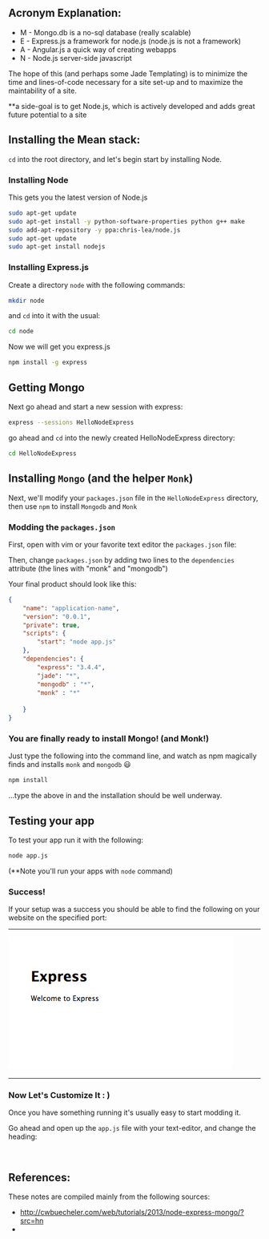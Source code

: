 Acronym Explanation:
--------------------

* M - Mongo.db is a no-sql database (really scalable)
* E - Express.js a framework for node.js (node.js is not a framework)
* A - Angular.js a quick way of creating webapps
* N - Node.js server-side javascript

The hope of this (and perhaps some Jade Templating) is to minimize the time and lines-of-code necessary for a site set-up and to maximize the maintability of a site.

**a side-goal is to get Node.js, which is actively developed and adds great future potential to a site


## Installing the Mean stack:

`cd` into the root directory, and let's begin start by installing Node.


### Installing Node 

This gets you the latest version of Node.js
```bash
sudo apt-get update
sudo apt-get install -y python-software-properties python g++ make
sudo add-apt-repository -y ppa:chris-lea/node.js
sudo apt-get update
sudo apt-get install nodejs
```

### Installing Express.js

Create a directory `node` with the following commands:

```bash
mkdir node
```

and `cd` into it with the usual:

```bash
cd node
```

Now we will get you express.js
```bash
npm install -g express
```

## Getting Mongo

Next go ahead and start a new session with express:

```bash
express --sessions HelloNodeExpress
```

go ahead and `cd` into the newly created HelloNodeExpress directory:

```bash
cd HelloNodeExpress
```


## Installing `Mongo` (and the helper `Monk`)

Next, we'll modify your `packages.json` file in the `HelloNodeExpress` directory, then use `npm` to install `Mongodb` and `Monk`

### Modding the `packages.json`

First, open with vim or your favorite text editor the `packages.json` file:

Then, change `packages.json` by adding two lines to the `dependencies` attribute (the lines with "monk" and "mongodb")

Your final product should look like this:

```json
{
    "name": "application-name",
    "version": "0.0.1",
    "private": true,
    "scripts": {
        "start": "node app.js"
    },
    "dependencies": {
        "express": "3.4.4",
        "jade": "*",
        "mongodb" : "*",
        "monk" : "*"
        
    }
} 
```

### You are finally ready to install Mongo! (and Monk!) 

Just type the following into the command line, and watch as npm magically finds and installs `monk` and `mongodb` :smiley:

```bash
npm install 
```

...type the above in and the installation should be well underway.

## Testing your app

To test your app run it with the following:

```bash
node app.js
```

(**Note you'll run your apps with `node` command) 

### Success!
If your setup was a success you should be able to find the following on your website on the specified port:

---

![Express Setup Success](Express_Success.png )

---

### Now Let's Customize It : )

Once you have something running it's usually easy to start modding it.

Go ahead and open up the `app.js` file with your text-editor, and change the heading:


```javascript



```




## References:

These notes are compiled mainly from the following sources:

* http://cwbuecheler.com/web/tutorials/2013/node-express-mongo/?src=hn
* 
